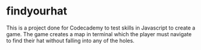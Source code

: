 # findyourhat

This is a project done for Codecademy to test skills in Javascript to create a game.  The game creates a map in terminal which the player must navigate to find their hat without falling into any of the holes.